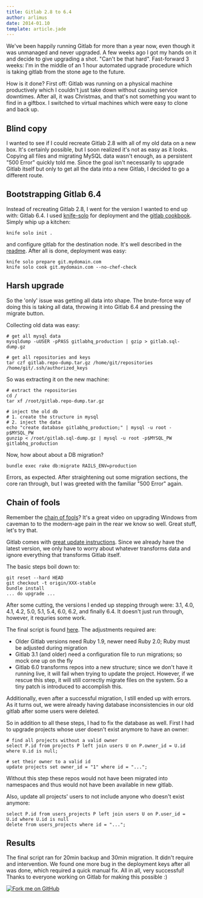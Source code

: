 ```yaml
---
title: Gitlab 2.8 to 6.4
author: arlimus
date: 2014-01.10
template: article.jade
---
```


We've been happily running Gitlab for more than a year now, even though it was unmanaged and never upgraded. A few weeks ago I got my hands on it and decide to give upgrading a shot. "Can't be that hard". Fast-forward 3 weeks: I'm in the middle of an 1 hour automated upgrade procedure which is taking gitlab from the stone age to the future.

<span class="more"></span>

How is it done? First off: Gitlab was running on a physical machine productively which I couldn't just take down without causing service downtimes. After all, it was Christmas, and that's not something you want to find in a giftbox. I switched to virtual machines which were easy to clone and back up.

## Blind copy

I wanted to see if I could recreate Gitlab 2.8 with all of my old data on a new box. It's certainly possible, but I soon realized it's not as easy as it looks. Copying all files and migrating MySQL data wasn't enough, as a persistent "500 Error" quickly told me. Since the goal isn't necessarily to upgrade Gitlab itself but only to get all the data into a new Gitlab, I decided to go a different route.

## Bootstrapping Gitlab 6.4

Instead of recreating Gitlab 2.8, I went for the version I wanted to end up with: Gitlab 6.4. I used [knife-solo](https://github.com/matschaffer/knife-solo) for deployment and the [gitlab cookbook](https://github.com/ogom/cookbook-gitlab). Simply whip up a kitchen:

    knife solo init .

and configure gitlab for the destination node. It's well described in the [readme](https://github.com/ogom/cookbook-gitlab/blob/master/README.md#usage). After all is done, deployment was easy:

    knife solo prepare git.mydomain.com
    knife solo cook git.mydomain.com --no-chef-check

## Harsh upgrade

So the 'only' issue was getting all data into shape. The brute-force way of doing this is taking all data, throwing it into Gitlab 6.4 and pressing the migrate button.

Collecting old data was easy:

    # get all mysql data
    mysqldump -uUSER -pPASS gitlabhq_production | gzip > gitlab.sql-dump.gz

    # get all repositories and keys
    tar czf gitlab.repo-dump.tar.gz /home/git/repositories /home/git/.ssh/authorized_keys

So was extracting it on the new machine:

    # extract the repositories
    cd /
    tar xf /root/gitlab.repo-dump.tar.gz

    # inject the old db
    # 1. create the structure in mysql
    # 2. inject the data
    echo "create database gitlabhq_production;" | mysql -u root -p$MYSQL_PW
    gunzip < /root/gitlab.sql-dump.gz | mysql -u root -p$MYSQL_PW gitlabhq_production

Now, how about about a DB migration?

    bundle exec rake db:migrate RAILS_ENV=production

Errors, as expected. After straightening out some migration sections, the core ran through, but I was greeted with the familiar "500 Error" again.

## Chain of fools

Remember the [chain of fools](http://www.youtube.com/watch?v=vPnehDhGa14)? It's a great video on upgrading Windows from caveman to to the modern-age  pain in the rear we know so well. Great stuff, let's try that.

Gitlab comes with [great update instructions](https://github.com/gitlabhq/gitlabhq/tree/master/doc/update). Since we already have the latest version, we only have to worry about whatever transforms data and ignore everything that transforms Gitlab itself.

The basic steps boil down to:

    git reset --hard HEAD
    git checkout -t origin/XXX-stable
    bundle install
    ... do upgrade ...

After some cutting, the versions I ended up stepping through were: 3.1, 4.0, 4.1, 4.2, 5.0, 5.1, 5.4, 6.0, 6.2, and finally 6.4. It doesn't just run through, however, it requries some work. 

The final script is found [here](https://gist.github.com/arlimus/8365108). The adjustments required are:

* Older Gitlab versions need Ruby 1.9, newer need Ruby 2.0; Ruby must be adjusted during migration
* Gitlab 3.1 (and older) need a configuration file to run migrations; so mock one up on the fly
* Gitlab 6.0 transforms repos into a new structure; since we don't have it running live, it will fail when trying to update the project. However, if we rescue this step, it will still correctly migrate files on the system. So a tiny patch is introduced to accomplish this.

Additionally, even after a successful migration, I still ended up with errors. As it turns out, we were already having database inconsistencies in our old gitlab after some users were deleted. 

So in addition to all these steps, I had to fix the database as well. First I had to upgrade projects whose user doesn't exist anymore to have an owner:

    # find all projects without a valid owner
    select P.id from projects P left join users U on P.owner_id = U.id where U.id is null;

    # set their owner to a valid id
    update projects set owner_id = "1" where id = "...";

Without this step these repos would not have been migrated into namespaces and thus would not have been available in new gitlab.

Also, update all projects' users to not include anyone who doesn't exist anymore:

    select P.id from users_projects P left join users U on P.user_id = U.id where U.id is null
    delete from users_projects where id = "...";


## Results

The final script ran for 20min backup and 30min migration. It didn't require and intervention. We found one more bug in the deployment keys after all was done, which required a quick manual fix. All in all, very successful! Thanks to everyone working on Gitlab for making this possible :)

<a href="https://gist.github.com/arlimus/8365108"><img id="fork-me-ribbon" src="https://s3.amazonaws.com/github/ribbons/forkme_right_darkblue_121621.png" alt="Fork me on GitHub"></a>